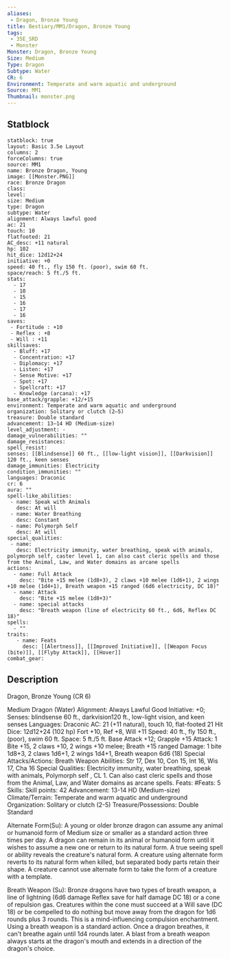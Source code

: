 ```yaml
---
aliases:
 - Dragon, Bronze Young
title: Bestiary/MM1/Dragon, Bronze Young
tags:
 - 35E_SRD
 - Monster
Monster: Dragon, Bronze Young
Size: Medium
Type: Dragon
Subtype: Water
CR: 6
Environment: Temperate and warm aquatic and underground
Source: MM1
Thumbnail: monster.png
---
```


## Statblock

```statblock
statblock: true
layout: Basic 3.5e Layout
columns: 2
forceColumns: true
source: MM1 
name: Bronze Dragon, Young
image: [[Monster.PNG]]
race: Bronze Dragon
class: 
level: 
size: Medium
type: Dragon
subtype: Water
alignment: Always lawful good
ac: 21
touch: 10
flatfooted: 21
AC_desc: +11 natural
hp: 102
hit_dice: 12d12+24
initiative: +0
speed: 40 ft., fly 150 ft. (poor), swim 60 ft.
space/reach: 5 ft./5 ft.
stats:
  - 17
  - 10
  - 15
  - 16
  - 17
  - 16
saves:
 - Fortitude : +10
 - Reflex : +8
 - Will : +11
skillsaves:
  - Bluff: +17
  - Concentration: +17
  - Diplomacy: +17
  - Listen: +17
  - Sense Motive: +17
  - Spot: +17
  - Spellcraft: +17
  - Knowledge (arcana): +17
base_attack/grapple: +12/+15
environment: Temperate and warm aquatic and underground
organization: Solitary or clutch (2–5)
treasure: Double standard
advancement: 13–14 HD (Medium-size)
level_adjustment: -
damage_vulnerabilities: ""
damage_resistances: 
spell_resist: 
senses: [[Blindsense]] 60 ft., [[low-light vision]], [[Darkvision]] 120 ft., keen senses
damage_immunities: Electricity
condition_immunities: ""
languages: Draconic
cr: 6
aura: ""
spell-like_abilities:
 - name: Speak with Animals
   desc: At will
 - name: Water Breathing
   desc: Constant
 - name: Polymorph Self
   desc: At will
special_qualities:
 - name: 
   desc: Electricity immunity, water breathing, speak with animals, polymorph self, caster level 1, can also cast cleric spells and those from the Animal, Law, and Water domains as arcane spells
actions:
  - name: Full Attack
    desc: "Bite +15 melee (1d8+3), 2 claws +10 melee (1d6+1), 2 wings +10 melee (1d4+1), Breath weapon +15 ranged (6d6 electricity, DC 18)"
  - name: Attack
    desc: "Bite +15 melee (1d8+3)"
  - name: special attacks
    desc: "Breath weapon (line of electricity 60 ft., 6d6, Reflex DC 18)"
spells:
  - ""
traits:
   - name: Feats
     desc: [[Alertness]], [[Improved Initiative]], [[Weapon Focus (bite)]], [[Flyby Attack]], [[Hover]]
combat_gear:  
```

## Description


Dragon, Bronze Young (CR 6)

Medium Dragon (Water)
Alignment: Always Lawful Good
Initiative: +0; Senses: blindsense 60 ft., darkvision120 ft., low-light vision, and keen senses
Languages: Draconic
AC: 21 (+11 natural), touch 10, flat-footed 21
Hit Dice: 12d12+24 (102 hp)
Fort +10, Ref +8, Will +11 Speed: 40 ft., fly 150 ft., (poor), swim 60 ft.
Space: 5 ft./5 ft.
Base Attack +12; Grapple +15
Attack: 1 Bite +15, 2 claws +10, 2 wings +10 melee; Breath +15 ranged
Damage: 1 bite 1d8+3, 2 claws 1d6+1, 2 wings 1d4+1, Breath weapon 6d6 (18)
Special Attacks/Actions: Breath Weapon Abilities: Str 17, Dex 10, Con 15, Int 16, Wis 17, Cha 16
Special Qualities: Electricity immunity, water breathing, speak with animals, Polymorph self , CL 1. Can also cast cleric spells and those from the Animal, Law, and Water domains as arcane spells.
Feats: #Feats: 5
Skills: Skill points: 42
Advancement: 13-14 HD (Medium-size) Climate/Terrain: Temperate and warm aquatic and underground
Organization: Solitary or clutch (2-5)
Treasure/Possessions: Double Standard



Alternate Form(Su): A young or older bronze dragon can assume any animal or humanoid form of Medium size or smaller as a standard action three times per day. A dragon can remain in its animal or humanoid form until it wishes to assume a new one or return to its natural form. A true seeing spell or ability reveals the creature's natural form. A creature using alternate form reverts to its natural form when killed, but separated body parts retain their shape. A creature cannot use alternate form to take the form of a creature with a template.

Breath Weapon (Su): Bronze dragons have two types of breath weapon, a line of lightning (6d6 damage Reflex save for half damage DC 18) or a cone of repulsion gas. Creatures within the cone must succeed at a Will save (DC 18) or be compelled to do nothing but move away from the dragon for 1d6 rounds plus 3 rounds. This is a mind-influencing compulsion enchantment. Using a breath weapon is a standard action. Once a dragon breathes, it can't breathe again until 1d4 rounds later. A blast from a breath weapon always starts at the dragon's mouth and extends in a direction of the dragon's choice.